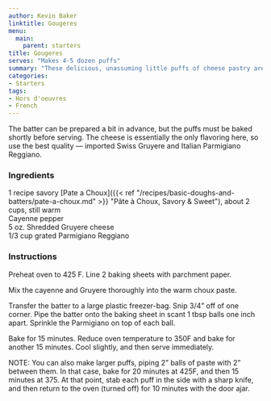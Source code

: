 ```yaml
---
author: Kevin Baker
linktitle: Gougeres
menu:
  main:
    parent: starters
title: Gougeres
serves: "Makes 4-5 dozen puffs"
summary: "These delicious, unassuming little puffs of cheese pastry are absolutely perfect with drinks before dinner with a small group of friends. "
categories:
- Starters
tags: 
- Hors d'oeuvres 
- French
---
```

The batter can be prepared a bit in advance, but the puffs must be baked shortly before serving. The cheese is essentially the only flavoring here, so use the best quality — imported Swiss Gruyere and Italian Parmigiano Reggiano.

### Ingredients

<div class="ingredient-list">

1 recipe savory [Pate a Choux]({{< ref "/recipes/basic-doughs-and-batters/pate-a-choux.md" >}} "Pâte à Choux, Savory & Sweet"), about 2 cups, still warm  
Cayenne pepper  
5 oz. Shredded Gruyere cheese  
1/3 cup grated Parmigiano Reggiano   

</div>

### Instructions

Preheat oven to 425 F. Line 2 baking sheets with parchment paper.

Mix the cayenne and Gruyere thoroughly into the warm choux paste. 

Transfer the batter to a large plastic freezer-bag. Snip 3/4” off of one corner.  Pipe the batter onto the baking sheet in scant 1 tbsp balls one inch apart. Sprinkle the Parmigiano on top of each ball.

Bake for 15 minutes. Reduce oven temperature to 350F and bake for another 15 minutes.  Cool slightly, and then serve immediately. 

NOTE: You can also make larger puffs, piping 2” balls of paste with 2” between them.  In that case, bake for 20 minutes at 425F, and then 15 minutes at 375. At that point, stab each puff in the side with a sharp knife, and then return to the oven (turned off) for 10 minutes with the door ajar.